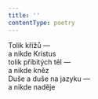 ```yaml
---
title: ''
contentType: poetry
---
```


<section>

Tolik křížů —  
a nikde Kristus  
tolik přibitých těl —  
a nikde kněz  
Duše a duše na jazyku —  
a nikde naděje

</section>
